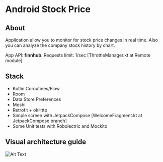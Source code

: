 # Android Stock Price

## About
Application allow you to monitor for stock price changes in real time. Also you can analyze the company stock history by chart.


App API: **finnhub**. 
Requests limit: 1/sec [ThrottleManager.kt at Remote module]
## Stack
- Kotlin Coroutines/Flow
- Room
- Data Store Preferences
- Moshi
- Retrofit + okHttp
- Simple screen with JetpackCompose [WelcomeFragment.kt at JetpackCompose branch]
- Some Unit tests with Robolectric and Mockito
## Visual architecture guide
![Alt Text](https://user-images.githubusercontent.com/68856530/112752494-0be3fd00-8fdc-11eb-8c54-d0c3412e44e7.png)
